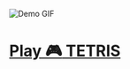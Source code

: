 ![Demo GIF](https://cdn.rawgit.com/ytiurin/tetris/master/public/demo.gif)

# [Play :video_game: TETRIS](//ytiurin.github.io/tetris)
